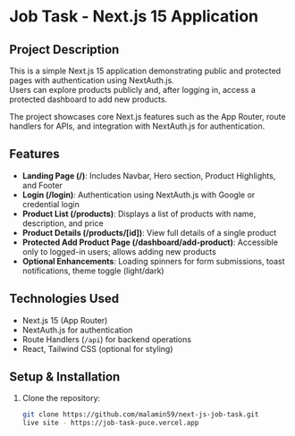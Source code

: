 # Job Task - Next.js 15 Application

## Project Description
This is a simple Next.js 15 application demonstrating public and protected pages with authentication using NextAuth.js.  
Users can explore products publicly and, after logging in, access a protected dashboard to add new products.

The project showcases core Next.js features such as the App Router, route handlers for APIs, and integration with NextAuth.js for authentication.

## Features
- **Landing Page (/)**: Includes Navbar, Hero section, Product Highlights, and Footer  
- **Login (/login)**: Authentication using NextAuth.js with Google or credential login  
- **Product List (/products)**: Displays a list of products with name, description, and price  
- **Product Details (/products/[id])**: View full details of a single product  
- **Protected Add Product Page (/dashboard/add-product)**: Accessible only to logged-in users; allows adding new products  
- **Optional Enhancements**: Loading spinners for form submissions, toast notifications, theme toggle (light/dark)

## Technologies Used
- Next.js 15 (App Router)  
- NextAuth.js for authentication  
- Route Handlers (`/api`) for backend operations  
- React, Tailwind CSS (optional for styling)  

## Setup & Installation
1. Clone the repository:
   ```bash
   git clone https://github.com/malamin59/next-js-job-task.git
   live site - https://job-task-puce.vercel.app 
